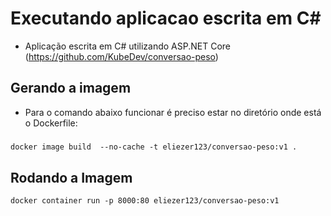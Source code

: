 # Executando aplicacao escrita em C#
- Aplicação escrita em C# utilizando ASP.NET Core (https://github.com/KubeDev/conversao-peso)

## Gerando a imagem
- Para o comando abaixo funcionar é preciso estar no diretório onde está o Dockerfile:
#####
    docker image build  --no-cache -t eliezer123/conversao-peso:v1 .

## Rodando a Imagem
    docker container run -p 8000:80 eliezer123/conversao-peso:v1
